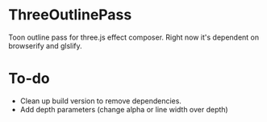 # ThreeOutlinePass

Toon outline pass for three.js effect composer. Right now it's dependent on browserify and glslify. 

# To-do

- Clean up build version to remove dependencies. 
- Add depth parameters (change alpha or line width over depth)
